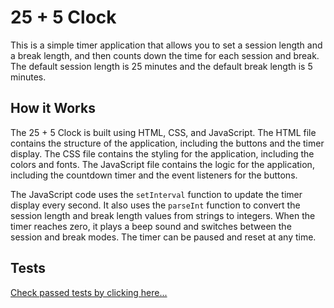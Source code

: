 # 25 + 5 Clock

This is a simple timer application that allows you to set a session length and a break length, and then counts down the time for each session and break. The default session length is 25 minutes and the default break length is 5 minutes.

## How it Works

The 25 + 5 Clock is built using HTML, CSS, and JavaScript. The HTML file contains the structure of the application, including the buttons and the timer display. The CSS file contains the styling for the application, including the colors and fonts. The JavaScript file contains the logic for the application, including the countdown timer and the event listeners for the buttons.

The JavaScript code uses the `setInterval` function to update the timer display every second. It also uses the `parseInt` function to convert the session length and break length values from strings to integers. When the timer reaches zero, it plays a beep sound and switches between the session and break modes. The timer can be paused and reset at any time. 

## Tests

[Check passed tests by clicking here...](https://codepen.io/krasipeace/pen/vYQWNYp)
